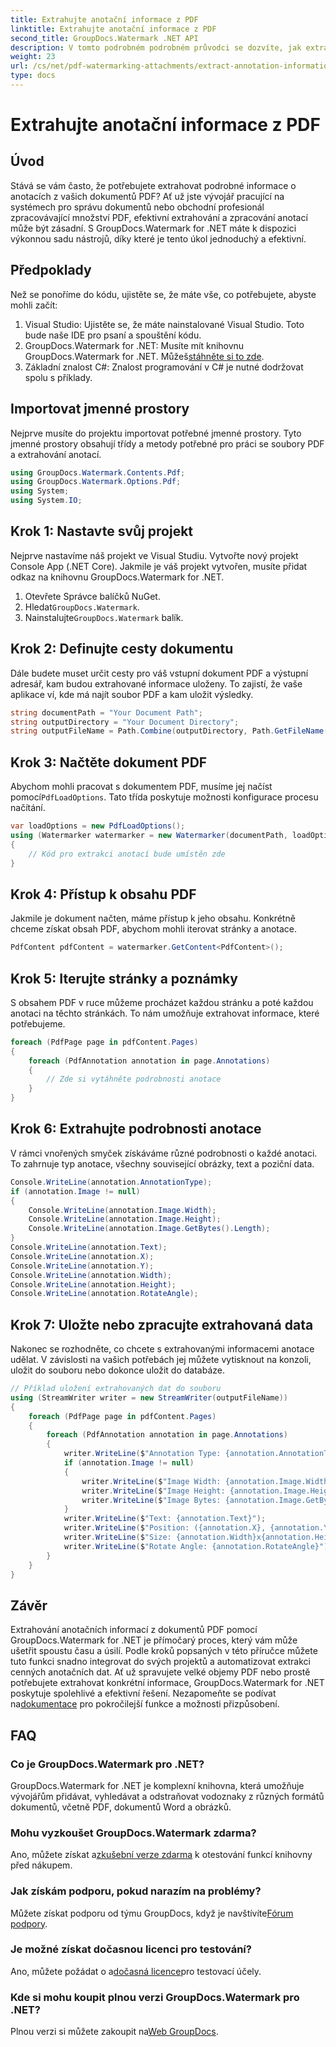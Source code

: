 ```yaml
---
title: Extrahujte anotační informace z PDF
linktitle: Extrahujte anotační informace z PDF
second_title: GroupDocs.Watermark .NET API
description: V tomto podrobném podrobném průvodci se dozvíte, jak extrahovat informace o anotacích z dokumentů PDF pomocí GroupDocs.Watermark for .NET.
weight: 23
url: /cs/net/pdf-watermarking-attachments/extract-annotation-information-pdf/
type: docs
---
```

# Extrahujte anotační informace z PDF

## Úvod
Stává se vám často, že potřebujete extrahovat podrobné informace o anotacích z vašich dokumentů PDF? Ať už jste vývojář pracující na systémech pro správu dokumentů nebo obchodní profesionál zpracovávající množství PDF, efektivní extrahování a zpracování anotací může být zásadní. S GroupDocs.Watermark for .NET máte k dispozici výkonnou sadu nástrojů, díky které je tento úkol jednoduchý a efektivní.
## Předpoklady
Než se ponoříme do kódu, ujistěte se, že máte vše, co potřebujete, abyste mohli začít:
1. Visual Studio: Ujistěte se, že máte nainstalované Visual Studio. Toto bude naše IDE pro psaní a spouštění kódu.
2.  GroupDocs.Watermark for .NET: Musíte mít knihovnu GroupDocs.Watermark for .NET. Můžeš[stáhněte si to zde](https://releases.groupdocs.com/Watermark/net/).
3. Základní znalost C#: Znalost programování v C# je nutné dodržovat spolu s příklady.
## Importovat jmenné prostory
Nejprve musíte do projektu importovat potřebné jmenné prostory. Tyto jmenné prostory obsahují třídy a metody potřebné pro práci se soubory PDF a extrahování anotací.
```csharp
using GroupDocs.Watermark.Contents.Pdf;
using GroupDocs.Watermark.Options.Pdf;
using System;
using System.IO;
```
## Krok 1: Nastavte svůj projekt
Nejprve nastavíme náš projekt ve Visual Studiu. Vytvořte nový projekt Console App (.NET Core). Jakmile je váš projekt vytvořen, musíte přidat odkaz na knihovnu GroupDocs.Watermark for .NET.
1. Otevřete Správce balíčků NuGet.
2.  Hledat`GroupDocs.Watermark`.
3.  Nainstalujte`GroupDocs.Watermark` balík.
## Krok 2: Definujte cesty dokumentu
Dále budete muset určit cesty pro váš vstupní dokument PDF a výstupní adresář, kam budou extrahované informace uloženy. To zajistí, že vaše aplikace ví, kde má najít soubor PDF a kam uložit výsledky.
```csharp
string documentPath = "Your Document Path";
string outputDirectory = "Your Document Directory";
string outputFileName = Path.Combine(outputDirectory, Path.GetFileName(documentPath));
```
## Krok 3: Načtěte dokument PDF
 Abychom mohli pracovat s dokumentem PDF, musíme jej načíst pomocí`PdfLoadOptions`. Tato třída poskytuje možnosti konfigurace procesu načítání.
```csharp
var loadOptions = new PdfLoadOptions();
using (Watermarker watermarker = new Watermarker(documentPath, loadOptions))
{
    // Kód pro extrakci anotací bude umístěn zde
}
```
## Krok 4: Přístup k obsahu PDF
Jakmile je dokument načten, máme přístup k jeho obsahu. Konkrétně chceme získat obsah PDF, abychom mohli iterovat stránky a anotace.
```csharp
PdfContent pdfContent = watermarker.GetContent<PdfContent>();
```
## Krok 5: Iterujte stránky a poznámky
S obsahem PDF v ruce můžeme procházet každou stránku a poté každou anotaci na těchto stránkách. To nám umožňuje extrahovat informace, které potřebujeme.
```csharp
foreach (PdfPage page in pdfContent.Pages)
{
    foreach (PdfAnnotation annotation in page.Annotations)
    {
        // Zde si vytáhněte podrobnosti anotace
    }
}
```
## Krok 6: Extrahujte podrobnosti anotace
V rámci vnořených smyček získáváme různé podrobnosti o každé anotaci. To zahrnuje typ anotace, všechny související obrázky, text a poziční data.
```csharp
Console.WriteLine(annotation.AnnotationType);
if (annotation.Image != null)
{
    Console.WriteLine(annotation.Image.Width);
    Console.WriteLine(annotation.Image.Height);
    Console.WriteLine(annotation.Image.GetBytes().Length);
}
Console.WriteLine(annotation.Text);
Console.WriteLine(annotation.X);
Console.WriteLine(annotation.Y);
Console.WriteLine(annotation.Width);
Console.WriteLine(annotation.Height);
Console.WriteLine(annotation.RotateAngle);
```
## Krok 7: Uložte nebo zpracujte extrahovaná data
Nakonec se rozhodněte, co chcete s extrahovanými informacemi anotace udělat. V závislosti na vašich potřebách jej můžete vytisknout na konzoli, uložit do souboru nebo dokonce uložit do databáze.
```csharp
// Příklad uložení extrahovaných dat do souboru
using (StreamWriter writer = new StreamWriter(outputFileName))
{
    foreach (PdfPage page in pdfContent.Pages)
    {
        foreach (PdfAnnotation annotation in page.Annotations)
        {
            writer.WriteLine($"Annotation Type: {annotation.AnnotationType}");
            if (annotation.Image != null)
            {
                writer.WriteLine($"Image Width: {annotation.Image.Width}");
                writer.WriteLine($"Image Height: {annotation.Image.Height}");
                writer.WriteLine($"Image Bytes: {annotation.Image.GetBytes().Length}");
            }
            writer.WriteLine($"Text: {annotation.Text}");
            writer.WriteLine($"Position: ({annotation.X}, {annotation.Y})");
            writer.WriteLine($"Size: {annotation.Width}x{annotation.Height}");
            writer.WriteLine($"Rotate Angle: {annotation.RotateAngle}");
        }
    }
}
```
## Závěr
Extrahování anotačních informací z dokumentů PDF pomocí GroupDocs.Watermark for .NET je přímočarý proces, který vám může ušetřit spoustu času a úsilí. Podle kroků popsaných v této příručce můžete tuto funkci snadno integrovat do svých projektů a automatizovat extrakci cenných anotačních dat.
 Ať už spravujete velké objemy PDF nebo prostě potřebujete extrahovat konkrétní informace, GroupDocs.Watermark for .NET poskytuje spolehlivé a efektivní řešení. Nezapomeňte se podívat na[dokumentace](https://tutorials.groupdocs.com/Watermark/net/) pro pokročilejší funkce a možnosti přizpůsobení.
## FAQ
### Co je GroupDocs.Watermark pro .NET?
GroupDocs.Watermark for .NET je komplexní knihovna, která umožňuje vývojářům přidávat, vyhledávat a odstraňovat vodoznaky z různých formátů dokumentů, včetně PDF, dokumentů Word a obrázků.
### Mohu vyzkoušet GroupDocs.Watermark zdarma?
 Ano, můžete získat a[zkušební verze zdarma](https://releases.groupdocs.com/) k otestování funkcí knihovny před nákupem.
### Jak získám podporu, pokud narazím na problémy?
 Můžete získat podporu od týmu GroupDocs, když je navštívíte[Fórum podpory](https://forum.groupdocs.com/c/watermark/19).
### Je možné získat dočasnou licenci pro testování?
 Ano, můžete požádat o a[dočasná licence](https://purchase.groupdocs.com/temporary-license/)pro testovací účely.
### Kde si mohu koupit plnou verzi GroupDocs.Watermark pro .NET?
 Plnou verzi si můžete zakoupit na[Web GroupDocs](https://purchase.groupdocs.com/buy).